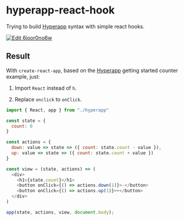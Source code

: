 # hyperapp-react-hook

Trying to build [Hyperapp](https://github.com/jorgebucaran/hyperapp) syntax with simple react hooks.

[![Edit 6joor0no6w](https://codesandbox.io/static/img/play-codesandbox.svg)](https://codesandbox.io/s/6joor0no6w)

## Result

With `create-react-app`, based on the [Hyperapp](https://github.com/jorgebucaran/hyperapp#getting-started)
getting started counter example, just:

1. Import `React` instead of `h`.

2. Replace `onclick` to `onClick`.

```javascript
import { React, app } from "./hyperapp"

const state = {
  count: 0
}

const actions = {
  down: value => state => ({ count: state.count - value }),
  up: value => state => ({ count: state.count + value })
}

const view = (state, actions) => (
  <div>
    <h1>{state.count}</h1>
    <button onClick={() => actions.down(1)}>-</button>
    <button onClick={() => actions.up(1)}>+</button>
  </div>
)

app(state, actions, view, document.body);
```

